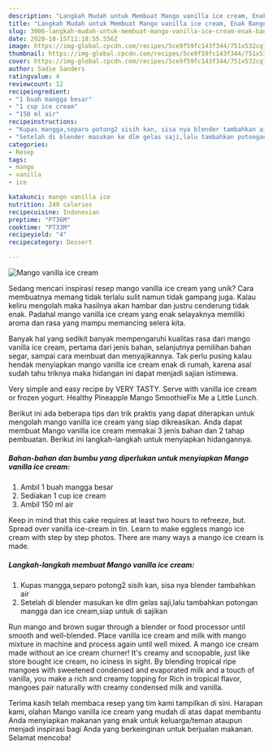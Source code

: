 ```yaml
---
description: "Langkah Mudah untuk Membuat Mango vanilla ice cream, Enak Banget"
title: "Langkah Mudah untuk Membuat Mango vanilla ice cream, Enak Banget"
slug: 3006-langkah-mudah-untuk-membuat-mango-vanilla-ice-cream-enak-banget
date: 2020-10-15T11:18:55.556Z
image: https://img-global.cpcdn.com/recipes/5ce9f59fc143f344/751x532cq70/mango-vanilla-ice-cream-foto-resep-utama.jpg
thumbnail: https://img-global.cpcdn.com/recipes/5ce9f59fc143f344/751x532cq70/mango-vanilla-ice-cream-foto-resep-utama.jpg
cover: https://img-global.cpcdn.com/recipes/5ce9f59fc143f344/751x532cq70/mango-vanilla-ice-cream-foto-resep-utama.jpg
author: Sadie Sanders
ratingvalue: 4
reviewcount: 12
recipeingredient:
- "1 buah mangga besar"
- "1 cup ice cream"
- "150 ml air"
recipeinstructions:
- "Kupas mangga,separo potong2 sisih kan, sisa nya blender tambahkan air"
- "Setelah di blender masukan ke dlm gelas saji,lalu tambahkan potongan mangga dan ice cream,siap untuk di sajikan"
categories:
- Resep
tags:
- mango
- vanilla
- ice

katakunci: mango vanilla ice 
nutrition: 249 calories
recipecuisine: Indonesian
preptime: "PT36M"
cooktime: "PT33M"
recipeyield: "4"
recipecategory: Dessert

---
```



![Mango vanilla ice cream](https://img-global.cpcdn.com/recipes/5ce9f59fc143f344/751x532cq70/mango-vanilla-ice-cream-foto-resep-utama.jpg)

Sedang mencari inspirasi resep mango vanilla ice cream yang unik? Cara membuatnya memang tidak terlalu sulit namun tidak gampang juga. Kalau keliru mengolah maka hasilnya akan hambar dan justru cenderung tidak enak. Padahal mango vanilla ice cream yang enak selayaknya memiliki aroma dan rasa yang mampu memancing selera kita.

Banyak hal yang sedikit banyak mempengaruhi kualitas rasa dari mango vanilla ice cream, pertama dari jenis bahan, selanjutnya pemilihan bahan segar, sampai cara membuat dan menyajikannya. Tak perlu pusing kalau hendak menyiapkan mango vanilla ice cream enak di rumah, karena asal sudah tahu triknya maka hidangan ini dapat menjadi sajian istimewa.

Very simple and easy recipe by VERY TASTY. Serve with vanilla ice cream or frozen yogurt. Healthy Pineapple Mango SmoothieFix Me a Little Lunch.


Berikut ini ada beberapa tips dan trik praktis yang dapat diterapkan untuk mengolah mango vanilla ice cream yang siap dikreasikan. Anda dapat membuat Mango vanilla ice cream memakai 3 jenis bahan dan 2 tahap pembuatan. Berikut ini langkah-langkah untuk menyiapkan hidangannya.

<!--inarticleads1-->

##### Bahan-bahan dan bumbu yang diperlukan untuk menyiapkan Mango vanilla ice cream:

1. Ambil 1 buah mangga besar
1. Sediakan 1 cup ice cream
1. Ambil 150 ml air


Keep in mind that this cake requires at least two hours to refreeze, but. Spread over vanilla ice-cream in tin. Learn to make eggless mango ice cream with step by step photos. There are many ways a mango ice cream is made. 

<!--inarticleads2-->

##### Langkah-langkah membuat Mango vanilla ice cream:

1. Kupas mangga,separo potong2 sisih kan, sisa nya blender tambahkan air
1. Setelah di blender masukan ke dlm gelas saji,lalu tambahkan potongan mangga dan ice cream,siap untuk di sajikan


Run mango and brown sugar through a blender or food processor until smooth and well-blended. Place vanilla ice cream and milk with mango mixture in machine and process again until well mixed. A mango ice cream made without an ice cream churner! It&#39;s creamy and scoopable, just like store bought ice cream, no iciness in sight. By blending tropical ripe mangoes with sweetened condensed and evaporated milk and a touch of vanilla, you make a rich and creamy topping for Rich in tropical flavor, mangoes pair naturally with creamy condensed milk and vanilla. 

Terima kasih telah membaca resep yang tim kami tampilkan di sini. Harapan kami, olahan Mango vanilla ice cream yang mudah di atas dapat membantu Anda menyiapkan makanan yang enak untuk keluarga/teman ataupun menjadi inspirasi bagi Anda yang berkeinginan untuk berjualan makanan. Selamat mencoba!
